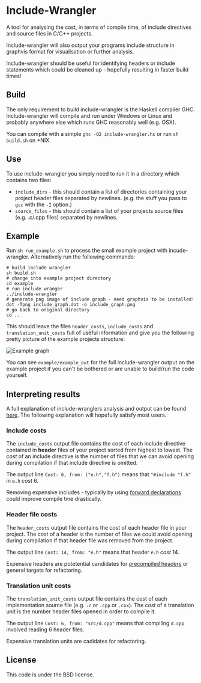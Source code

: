 # Include-Wrangler

A tool for analysing the cost, in terms of compile time, of include directives and source files in C/C++ projects.

Include-wrangler will also output your programs include structure in graphvis format for visualisation or further analysis.

Include-wrangler should be useful for identifying headers or include statements which could be cleaned up - hopefully resulting in faster build times!

## Build

The only requirement to build include-wrangler is the Haskell compiler GHC. Include-wrangler will compile and run under Windows or Linux and probably anywhere else which runs GHC reasonably well (e.g. OSX).

You can compile with a simple `ghc -O2 include-wrangler.hs` or run `sh build.sh` on *NIX.

## Use

To use include-wrangler you simply need to run it in a directory which contains two files:
 - `include_dirs` - this should contain a list of directories containing your project header files separated by newlines. (e.g. the stuff you pass to `gcc` with the `-I` option.)
 - `source_files` - this should contain a list of your projects source files (e.g. .c/.cpp files) separated by newlines.

## Example
Run `sh run_example.sh` to process the small example project with incude-wrangler. Alternatively run the following commands:

    # build include wrangler
    sh build.sh
    # change into example project directory
    cd example
    # run include wranger
    ../include-wrangler
    # generate png image of include graph - need graphvis to be installed!
    dot -Tpng include_graph.dot -o include_graph.png
    # go back to original directory
    cd ..
    
This should leave the files `header_costs`, `include_costs` and `translation_unit_costs` full of useful information and give you the following pretty picture of the example projects structure:

![Example graph](https://raw.github.com/lukedodd/include-wrangler/master/example/example_out/include_graph.png)

You can see `example/example_out` for the full include-wrangler output on the example project if you can't be bothered or are unable to build/run the code yourself.

## Interpreting results

A full explanation of include-wranglers analysis and output can be found [here](http://www.lukedodd.com/?p=253). The following explanation will hopefully satisfy most users.

### Include costs
The `include_costs` output file contains the cost of each include directive contained in **header** files of your project sorted from highest to lowest. The *cost* of an include directive is the number of files that we can avoid opening during compilation if that include directive is omitted.

The output line `Cost: 6, from: ("e.h","f.h")` means that `"#include "f.h"` in `e.h` _cost_ 6.

Removing expensive includes - typically by using [forward declarations](http://www-subatech.in2p3.fr/~photons/subatech/soft/carnac/CPP-INC-1.shtml) could improve compile tme drastically.

### Header file costs
The `header_costs` output file contains the cost of each header file in your project. The *cost* of a header is the number of files we could avoid opening during compilation if that header file was removed from the project.

The output line `Cost: 14, from: "e.h"` means that header `e.h` _cost_ 14.

Expensive headers are potetential candidates for [precompiled headers](http://en.wikipedia.org/wiki/Precompiled_header) or general targets for refactoring.

### Translation unit costs

The `translation_unit_costs` output file contains the cost of each implementation source file (e.g. `.c` or `.cpp` or `.cxx`). The *cost* of a translation unit is the number header files opened in order to compile it.

The output line `Cost: 6, from: "src/d.cpp"` means that compiling `d.cpp` involved reading 6 header files.

Expensive translation units are cadidates for refactoring.

## License
This code is under the BSD license.
